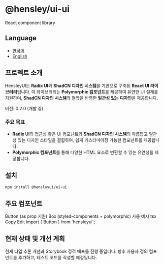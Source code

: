 # @hensley/ui-ui

React component library

## Language

- [한국어](README.kr.md)
- [English](README.en.md)

## 프로젝트 소개

HensleyUI는 **Radix UI**와 **ShadCN 디자인 시스템**을 기반으로 구축된 **React UI 라이브러리**입니다. 이 라이브러리는 **Polymorphic 컴포넌트**를 제공하여 유연한 UI 설계를 지원하며, **ShadCN 디자인 시스템**의 철학을 반영한 **일관성 있는 디자인**을 제공합니다.

버전: 0.2.0 (개발 중)

### 주요 목표

- **Radix UI**의 접근성 좋은 UI 컴포넌트와 **ShadCN 디자인 시스템**의 아름답고 일관성 있는 디자인 스타일을 결합하여, 쉽게 커스터마이징 가능한 컴포넌트를 제공합니다.
- **Polymorphic 컴포넌트**를 통해 다양한 HTML 요소로 변환할 수 있는 유연성을 제공합니다.

## 설치

```bash
npm install @hensleyui/ui-ui
```

## 주요 컴포넌트

Button (as prop 지원)
Box (styled-components + polymorphic)
사용 예시
tsx
Copy
Edit
import { Button } from 'hensleyui';

## 현재 상태 및 개선 계획

현재 타입 추론 개선과 Storybook 정적 배포를 진행 중입니다. 향후 사용자 정의 컴포넌트를 추가하고, 테스트 코드를 작성할 예정입니다.
